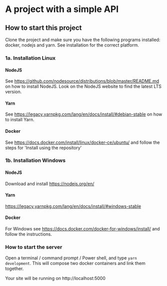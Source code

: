 # A project with a simple API

## How to start this project
Clone the project and make sure you have the following programs installed: docker, nodejs and yarn. See installation for the correct platform.

### 1a. Installation Linux
#### NodeJS
See https://github.com/nodesource/distributions/blob/master/README.md on how to install NodeJS. Look on the NodeJS website to find the latest LTS version.

#### Yarn
See https://legacy.yarnpkg.com/lang/en/docs/install/#debian-stable on how to install Yarn.


#### Docker
See https://docs.docker.com/install/linux/docker-ce/ubuntu/ and follow the steps for 'Install using the repository'

### 1b. Installation Windows
#### NodeJS
Download and install https://nodejs.org/en/

#### Yarn
https://legacy.yarnpkg.com/lang/en/docs/install/#windows-stable

#### Docker
For Windows see https://docs.docker.com/docker-for-windows/install/ and follow the instructions.

### How to start the server
Open a terminal / command prompt / Power shell, and type `yarn development`. This will compose two docker containers and link them together. 

Your site will be running on http://localhost:5000

 

